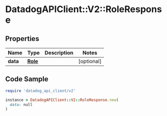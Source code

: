 # DatadogAPIClient::V2::RoleResponse

## Properties

| Name | Type | Description | Notes |
| ---- | ---- | ----------- | ----- |
| **data** | [**Role**](Role.md) |  | [optional] |

## Code Sample

```ruby
require 'datadog_api_client/v2'

instance = DatadogAPIClient::V2::RoleResponse.new(
  data: null
)
```

